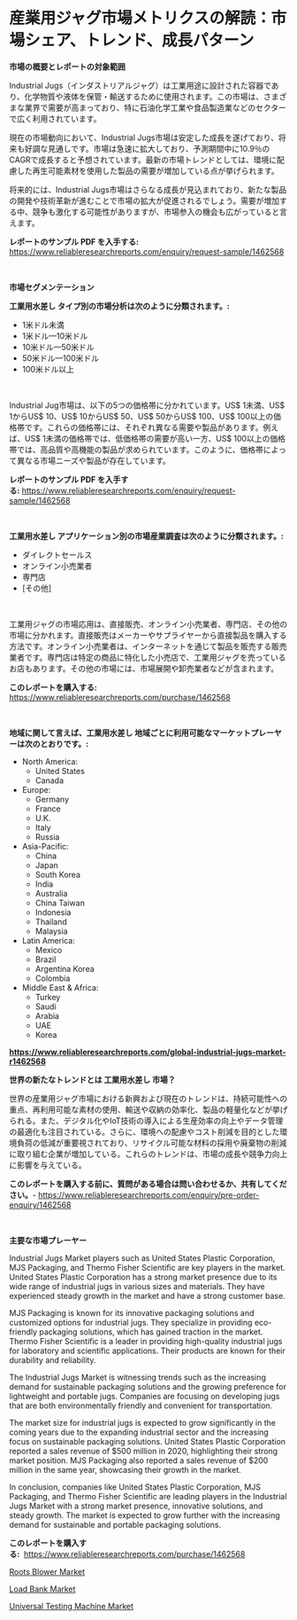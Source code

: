 <p><h1>産業用ジャグ市場メトリクスの解読：市場シェア、トレンド、成長パターン</h1></p><p><strong>市場の概要とレポートの対象範囲</strong></p>
<p><p>Industrial Jugs（インダストリアルジャグ）は工業用途に設計された容器であり、化学物質や液体を保管・輸送するために使用されます。この市場は、さまざまな業界で需要が高まっており、特に石油化学工業や食品製造業などのセクターで広く利用されています。</p><p>現在の市場動向において、Industrial Jugs市場は安定した成長を遂げており、将来も好調な見通しです。市場は急速に拡大しており、予測期間中に10.9％のCAGRで成長すると予想されています。最新の市場トレンドとしては、環境に配慮した再生可能素材を使用した製品の需要が増加している点が挙げられます。</p><p>将来的には、Industrial Jugs市場はさらなる成長が見込まれており、新たな製品の開発や技術革新が進むことで市場の拡大が促進されるでしょう。需要が増加する中、競争も激化する可能性がありますが、市場参入の機会も広がっていると言えます。</p></p>
<p><strong>レポートのサンプル PDF を入手する:</strong> <a href="https://www.reliableresearchreports.com/enquiry/request-sample/1462568">https://www.reliableresearchreports.com/enquiry/request-sample/1462568</a></p>
<p>&nbsp;</p>
<p><strong>市場セグメンテーション</strong></p>
<p><strong>工業用水差し タイプ別の市場分析は次のように分類されます。:</strong></p>
<p><ul><li>1米ドル未満</li><li>1米ドル—10米ドル</li><li>10米ドル—50米ドル</li><li>50米ドル—100米ドル</li><li>100米ドル以上</li></ul></p>
<p>&nbsp;</p>
<p><p>Industrial Jug市場は、以下の5つの価格帯に分かれています。US$ 1未満、US$ 1からUS$ 10、US$ 10からUS$ 50、US$ 50からUS$ 100、US$ 100以上の価格帯です。これらの価格帯には、それぞれ異なる需要や製品があります。例えば、US$ 1未満の価格帯では、低価格帯の需要が高い一方、US$ 100以上の価格帯では、高品質や高機能の製品が求められています。このように、価格帯によって異なる市場ニーズや製品が存在しています。</p></p>
<p><strong>レポートのサンプル PDF を入手する:</strong>&nbsp;<a href="https://www.reliableresearchreports.com/enquiry/request-sample/1462568">https://www.reliableresearchreports.com/enquiry/request-sample/1462568</a></p>
<p>&nbsp;</p>
<p><strong> 工業用水差し アプリケーション別の市場産業調査は次のように分類されます。:</strong></p>
<p><ul><li>ダイレクトセールス</li><li>オンライン小売業者</li><li>専門店</li><li>[その他]</li></ul></p>
<p>&nbsp;</p>
<p><p>工業用ジャグの市場応用は、直接販売、オンライン小売業者、専門店、その他の市場に分かれます。直接販売はメーカーやサプライヤーから直接製品を購入する方法です。オンライン小売業者は、インターネットを通じて製品を販売する販売業者です。専門店は特定の商品に特化した小売店で、工業用ジャグを売っているお店もあります。その他の市場には、市場展開や卸売業者などが含まれます。</p></p>
<p><strong>このレポートを購入する:</strong>&nbsp; <a href="https://www.reliableresearchreports.com/purchase/1462568">https://www.reliableresearchreports.com/purchase/1462568</a></p>
<p>&nbsp;</p>
<p><strong>地域に関して言えば、工業用水差し 地域ごとに利用可能なマーケットプレーヤーは次のとおりです。:</strong></p>
<p><ul>
    <li>
        North America:
        <ul>
            <li>United States</li>
            <li>Canada</li>
        </ul>
    </li>
    <li>
        Europe:
        <ul>
            <li>Germany</li>
            <li>France</li>
            <li>U.K.</li>
            <li>Italy</li>
            <li>Russia</li>
        </ul>
    </li>
    <li>
        Asia-Pacific:
        <ul>
            <li>China</li>
            <li>Japan</li>
            <li>South Korea</li>
            <li>India</li>
            <li>Australia</li>
            <li>China Taiwan</li>
            <li>Indonesia</li>
            <li>Thailand</li>
            <li>Malaysia</li>
        </ul>
    </li>
    <li>
        Latin America:
        <ul>
            <li>Mexico</li>
            <li>Brazil</li>
            <li>Argentina Korea</li>
            <li>Colombia</li>
        </ul>
    </li>
    <li>
        Middle East & Africa:
        <ul>
            <li>Turkey</li>
            <li>Saudi</li>
            <li>Arabia</li>
            <li>UAE</li>
            <li>Korea</li>
        </ul>
    </li>
    </ul></p>
<p><strong><a href="https://www.reliableresearchreports.com/global-industrial-jugs-market-r1462568">https://www.reliableresearchreports.com/global-industrial-jugs-market-r1462568</a></strong>&nbsp;</p>
<p><strong>世界の新たなトレンドとは 工業用水差し 市場？</strong></p>
<p><p>世界の産業用ジャグ市場における新興および現在のトレンドは、持続可能性への重点、再利用可能な素材の使用、輸送や収納の効率化、製品の軽量化などが挙げられる。また、デジタル化やIoT技術の導入による生産効率の向上やデータ管理の最適化も注目されている。さらに、環境への配慮やコスト削減を目的とした環境負荷の低減が重要視されており、リサイクル可能な材料の採用や廃棄物の削減に取り組む企業が増加している。これらのトレンドは、市場の成長や競争力向上に影響を与えている。</p></p>
<p><strong>このレポートを購入する前に、質問がある場合は問い合わせるか、共有してください。</strong>- <a href="https://www.reliableresearchreports.com/enquiry/pre-order-enquiry/1462568">https://www.reliableresearchreports.com/enquiry/pre-order-enquiry/1462568</a></p>
<p>&nbsp;</p>
<p><strong>主要な市場プレーヤー</strong></p>
<p><p>Industrial Jugs Market players such as United States Plastic Corporation, MJS Packaging, and Thermo Fisher Scientific are key players in the market. United States Plastic Corporation has a strong market presence due to its wide range of industrial jugs in various sizes and materials. They have experienced steady growth in the market and have a strong customer base.</p><p>MJS Packaging is known for its innovative packaging solutions and customized options for industrial jugs. They specialize in providing eco-friendly packaging solutions, which has gained traction in the market. Thermo Fisher Scientific is a leader in providing high-quality industrial jugs for laboratory and scientific applications. Their products are known for their durability and reliability.</p><p>The Industrial Jugs Market is witnessing trends such as the increasing demand for sustainable packaging solutions and the growing preference for lightweight and portable jugs. Companies are focusing on developing jugs that are both environmentally friendly and convenient for transportation.</p><p>The market size for industrial jugs is expected to grow significantly in the coming years due to the expanding industrial sector and the increasing focus on sustainable packaging solutions. United States Plastic Corporation reported a sales revenue of $500 million in 2020, highlighting their strong market position. MJS Packaging also reported a sales revenue of $200 million in the same year, showcasing their growth in the market.</p><p>In conclusion, companies like United States Plastic Corporation, MJS Packaging, and Thermo Fisher Scientific are leading players in the Industrial Jugs Market with a strong market presence, innovative solutions, and steady growth. The market is expected to grow further with the increasing demand for sustainable and portable packaging solutions.</p></p>
<p><strong>このレポートを購入する:</strong>&nbsp;&nbsp;<a href="https://www.reliableresearchreports.com/purchase/1462568">https://www.reliableresearchreports.com/purchase/1462568</a></p>
<p><p><a href="https://gentle-editor-9db.notion.site/Roots-Blower-Market-Analysis-and-Sze-Forecasted-for-period-from-2024-to-2031-cb7a7e5fca624d1782d22a6ba4a11bec">Roots Blower Market</a></p><p><a href="https://cautious-neon-760.notion.site/Decoding-Load-Bank-Market-Metrics-Market-Share-Trends-and-Growth-Patterns-c994c4bf981b43d38902f278d3b19b1f">Load Bank Market</a></p><p><a href="https://spotless-saver-8fd.notion.site/Universal-Testing-Machine-Market-Report-Reveals-the-Latest-Trends-And-Growth-Opportunities-of-this-M-43782310a5d14c41b8c5ad8599183d4e">Universal Testing Machine Market</a></p></p>